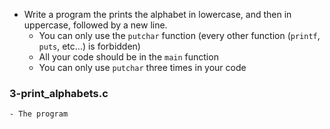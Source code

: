 - Write a program the prints the alphabet in lowercase, and then in uppercase, followed by a new line.
	- You can only use the ```putchar``` function (every other function (```printf```, ```puts```, etc...) is forbidden)
	- All your code should be in the ```main``` function
	- You can only use ```putchar``` three times in your code

### 3-print_alphabets.c
	- The program

